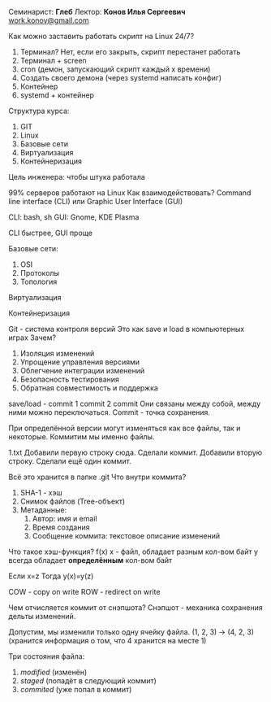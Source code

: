 Семинарист: **Глеб**
Лектор: **Конов Илья Сергеевич** work.konov@gmail.com

Как можно заставить работать скрипт на Linux 24/7?
1. Терминал? Нет, если его закрыть, скрипт перестанет работать
2. Терминал + screen 
3. cron (демон, запускающий скрипт каждый x времени)
4. Создать своего демона (через systemd написать конфиг)
5. Контейнер 
6. systemd + контейнер

Структура курса:
1. GIT
2. Linux
3. Базовые сети
4. Виртуализация
5. Контейнеризация

Цель инженера: чтобы штука работала

99% серверов работают на Linux 
Как взаимодействовать? Command line interface (CLI) или Graphic User Interface (GUI)

CLI: bash, sh
GUI: Gnome, KDE Plasma

CLI быстрее, GUI проще

Базовые сети:
1. OSI
2. Протоколы
3. Топология

Виртуализация

Контейнеризация


Git - система контроля версий
Это как save и load в компьютерных играх
Зачем?
1. Изоляция изменений
2. Упрощение управления версиями
3. Облегчение интеграции изменений
4. Безопасность тестирования
5. Обратная совместимость и поддержка

save/load - commit
1 commit 
2 commit 
Они связаны между собой, между ними можно переключаться.
Commit - точка сохранения.

При определённой версии могут изменяться как все файлы, так и некоторые.
Коммитим мы именно файлы.

1.txt
Добавили первую строку сюда.
Сделали коммит.
Добавили вторую строку.
Сделали ещё один коммит.

Всё это хранится в папке .git
Что внутри коммита?
1. SHA-1 - хэш
2. Снимок файлов (Tree-объект)
3. Метаданные:
	1. Автор: имя и email
	2. Время создания
	3. Сообщение коммита: текстовое описание изменений

Что такое хэш-функция?
f(x)
x - файл, обладает разным кол-вом байт
y всегда обладает **определённым** кол-вом байт

Если x=z
Тогда y(x)=y(z)


COW - copy on write
ROW - redirect on write

Чем отчисляется коммит от снэпшота?
Снэпшот - механика сохранения дельты изменений. 

Допустим, мы изменили только одну ячейку файла. (1, 2, 3) -> (4, 2, 3) (хранится информация о том, что 4 хранится на месте 1)

Три состояния файла:
1. *modified*  (изменён)
2. *staged* (попадёт в следующий коммит)
3. *commited* (уже попал в коммит)

